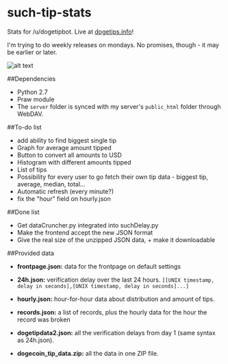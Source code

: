 such-tip-stats
==============

Stats for /u/dogetipbot. Live at [dogetips.info](http://www.dogetips.info)!

I'm trying to do weekly releases on mondays. No promises, though - it may be earlier or later.


![alt text](http://i.imgur.com/NpWsnzc.png "Screenshot")


##Dependencies
 - Python 2.7
 - Praw module
 - The ```server``` folder is synced with my server's ```public_html``` folder through WebDAV.

##To-do list
 - add ability to find biggest single tip
 - Graph for average amount tipped
 - Button to convert all amounts to USD
 - Histogram with different amounts tipped
 - List of tips
 - Possibility for every user to go fetch their own tip data - biggest tip, average, median, total...
 - Automatic refresh (every minute?)
 - fix the "hour" field on hourly.json


##Done list
 -  Get dataCruncher.py integrated into suchDelay.py
 -  Make the frontend accept the new JSON format
 -  Give the real size of the unzipped JSON data, + make it downloadable

##Provided data
 - **frontpage.json:** data for the frontpage on default settings

 - **24h.json:** verification delay over the last 24 hours.
```[[UNIX timestamp, delay in seconds],[UNIX timestamp, delay in seconds]...]```

 - **hourly.json:** hour-for-hour data about distribution and amount of tips.

 - **records.json:** a list of records, plus the hourly data for the hour the record was broken

 - **dogetipdata2.json:** all the verification delays from day 1 (same syntax as 24h.json).

 - **dogecoin_tip_data.zip:** all the data in one ZIP file.
